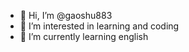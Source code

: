 - 👋 Hi, I’m @gaoshu883
- 👀 I’m interested in learning and coding
- 🌱 I’m currently learning english

<!---
gaoshu883/gaoshu883 is a ✨ special ✨ repository because its `README.md` (this file) appears on your GitHub profile.
You can click the Preview link to take a look at your changes.
--->
